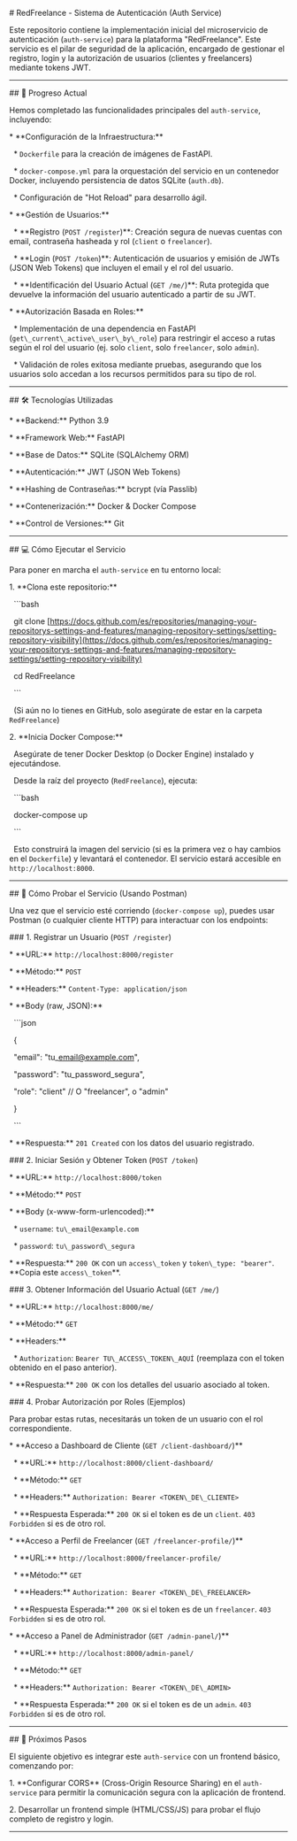 \# RedFreelance - Sistema de Autenticación (Auth Service)



Este repositorio contiene la implementación inicial del microservicio de autenticación (`auth-service`) para la plataforma "RedFreelance". Este servicio es el pilar de seguridad de la aplicación, encargado de gestionar el registro, login y la autorización de usuarios (clientes y freelancers) mediante tokens JWT.



---



\## 🚀 Progreso Actual



Hemos completado las funcionalidades principales del `auth-service`, incluyendo:



\* \*\*Configuración de la Infraestructura:\*\*

&nbsp;   \* `Dockerfile` para la creación de imágenes de FastAPI.

&nbsp;   \* `docker-compose.yml` para la orquestación del servicio en un contenedor Docker, incluyendo persistencia de datos SQLite (`auth.db`).

&nbsp;   \* Configuración de "Hot Reload" para desarrollo ágil.



\* \*\*Gestión de Usuarios:\*\*

&nbsp;   \* \*\*Registro (`POST /register`)\*\*: Creación segura de nuevas cuentas con email, contraseña hasheada y rol (`client` o `freelancer`).

&nbsp;   \* \*\*Login (`POST /token`)\*\*: Autenticación de usuarios y emisión de JWTs (JSON Web Tokens) que incluyen el email y el rol del usuario.

&nbsp;   \* \*\*Identificación del Usuario Actual (`GET /me/`)\*\*: Ruta protegida que devuelve la información del usuario autenticado a partir de su JWT.



\* \*\*Autorización Basada en Roles:\*\*

&nbsp;   \* Implementación de una dependencia en FastAPI (`get\_current\_active\_user\_by\_role`) para restringir el acceso a rutas según el rol del usuario (ej. solo `client`, solo `freelancer`, solo `admin`).

&nbsp;   \* Validación de roles exitosa mediante pruebas, asegurando que los usuarios solo accedan a los recursos permitidos para su tipo de rol.



---



\## 🛠️ Tecnologías Utilizadas



\* \*\*Backend:\*\* Python 3.9

\* \*\*Framework Web:\*\* FastAPI

\* \*\*Base de Datos:\*\* SQLite (SQLAlchemy ORM)

\* \*\*Autenticación:\*\* JWT (JSON Web Tokens)

\* \*\*Hashing de Contraseñas:\*\* bcrypt (vía Passlib)

\* \*\*Contenerización:\*\* Docker \& Docker Compose

\* \*\*Control de Versiones:\*\* Git



---



\## 💻 Cómo Ejecutar el Servicio



Para poner en marcha el `auth-service` en tu entorno local:



1\.  \*\*Clona este repositorio:\*\*

&nbsp;   ```bash

&nbsp;   git clone \[https://docs.github.com/es/repositories/managing-your-repositorys-settings-and-features/managing-repository-settings/setting-repository-visibility](https://docs.github.com/es/repositories/managing-your-repositorys-settings-and-features/managing-repository-settings/setting-repository-visibility)

&nbsp;   cd RedFreelance

&nbsp;   ```

&nbsp;   (Si aún no lo tienes en GitHub, solo asegúrate de estar en la carpeta `RedFreelance`)



2\.  \*\*Inicia Docker Compose:\*\*

&nbsp;   Asegúrate de tener Docker Desktop (o Docker Engine) instalado y ejecutándose.

&nbsp;   Desde la raíz del proyecto (`RedFreelance`), ejecuta:

&nbsp;   ```bash

&nbsp;   docker-compose up

&nbsp;   ```

&nbsp;   Esto construirá la imagen del servicio (si es la primera vez o hay cambios en el `Dockerfile`) y levantará el contenedor. El servicio estará accesible en `http://localhost:8000`.



---



\## 🧪 Cómo Probar el Servicio (Usando Postman)



Una vez que el servicio esté corriendo (`docker-compose up`), puedes usar Postman (o cualquier cliente HTTP) para interactuar con los endpoints:



\### 1. Registrar un Usuario (`POST /register`)



\* \*\*URL:\*\* `http://localhost:8000/register`

\* \*\*Método:\*\* `POST`

\* \*\*Headers:\*\* `Content-Type: application/json`

\* \*\*Body (raw, JSON):\*\*

&nbsp;   ```json

&nbsp;   {

&nbsp;     "email": "tu\_email@example.com",

&nbsp;     "password": "tu\_password\_segura",

&nbsp;     "role": "client" // O "freelancer", o "admin"

&nbsp;   }

&nbsp;   ```

\* \*\*Respuesta:\*\* `201 Created` con los datos del usuario registrado.



\### 2. Iniciar Sesión y Obtener Token (`POST /token`)



\* \*\*URL:\*\* `http://localhost:8000/token`

\* \*\*Método:\*\* `POST`

\* \*\*Body (x-www-form-urlencoded):\*\*

&nbsp;   \* `username`: `tu\_email@example.com`

&nbsp;   \* `password`: `tu\_password\_segura`

\* \*\*Respuesta:\*\* `200 OK` con un `access\_token` y `token\_type: "bearer"`. \*\*Copia este `access\_token`\*\*.



\### 3. Obtener Información del Usuario Actual (`GET /me/`)



\* \*\*URL:\*\* `http://localhost:8000/me/`

\* \*\*Método:\*\* `GET`

\* \*\*Headers:\*\*

&nbsp;   \* `Authorization`: `Bearer TU\_ACCESS\_TOKEN\_AQUÍ` (reemplaza con el token obtenido en el paso anterior).

\* \*\*Respuesta:\*\* `200 OK` con los detalles del usuario asociado al token.



\### 4. Probar Autorización por Roles (Ejemplos)



Para probar estas rutas, necesitarás un token de un usuario con el rol correspondiente.



\* \*\*Acceso a Dashboard de Cliente (`GET /client-dashboard/`)\*\*

&nbsp;   \* \*\*URL:\*\* `http://localhost:8000/client-dashboard/`

&nbsp;   \* \*\*Método:\*\* `GET`

&nbsp;   \* \*\*Headers:\*\* `Authorization: Bearer <TOKEN\_DE\_CLIENTE>`

&nbsp;   \* \*\*Respuesta Esperada:\*\* `200 OK` si el token es de un `client`. `403 Forbidden` si es de otro rol.



\* \*\*Acceso a Perfil de Freelancer (`GET /freelancer-profile/`)\*\*

&nbsp;   \* \*\*URL:\*\* `http://localhost:8000/freelancer-profile/`

&nbsp;   \* \*\*Método:\*\* `GET`

&nbsp;   \* \*\*Headers:\*\* `Authorization: Bearer <TOKEN\_DE\_FREELANCER>`

&nbsp;   \* \*\*Respuesta Esperada:\*\* `200 OK` si el token es de un `freelancer`. `403 Forbidden` si es de otro rol.



\* \*\*Acceso a Panel de Administrador (`GET /admin-panel/`)\*\*

&nbsp;   \* \*\*URL:\*\* `http://localhost:8000/admin-panel/`

&nbsp;   \* \*\*Método:\*\* `GET`

&nbsp;   \* \*\*Headers:\*\* `Authorization: Bearer <TOKEN\_DE\_ADMIN>`

&nbsp;   \* \*\*Respuesta Esperada:\*\* `200 OK` si el token es de un `admin`. `403 Forbidden` si es de otro rol.



---



\## 🚧 Próximos Pasos



El siguiente objetivo es integrar este `auth-service` con un frontend básico, comenzando por:



1\.  \*\*Configurar CORS\*\* (Cross-Origin Resource Sharing) en el `auth-service` para permitir la comunicación segura con la aplicación de frontend.

2\.  Desarrollar un frontend simple (HTML/CSS/JS) para probar el flujo completo de registro y login.



---

